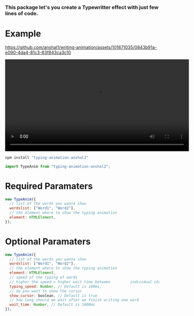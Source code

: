 ### This package let's you create a Typewritter effect with just few lines of code.

# Example

https://github.com/anshal1/writing-animation/assets/101871035/0843b91a-e090-4da4-81c3-83f843ca3c10

<video src="./screen-capture (online-video-cutter.com).mp4" autoplay loop controls width="600"></video>

```js
npm install "typing-animation-anshal2"
```

```js
import TypeAnim from "typing-animation-anshal2";
```

# **Required Paramaters**

```js
new TypeAnim({
  // list of the words you wanna show
  wordslist: ["Word1", "Word2"],
  // the element where to show the typing animation
  element: HTMLElement,
});
```

# **Optional Paramaters**

```js
new TypeAnim({
  // list of the words you wanna show
  wordslist: ["Word1", "Word2"],
  // the element where to show the typing animation
  element: HTMLElement,
  // speed of the typing of words
  // higher the speed = higher wait time between         individual characters
  typing_speed: Number, // Default is 100ms,
  // do you want to show the cursor
  show_cursor: boolean, // Default is true
  // how long should we wait after we finish writing one word
  wait_time: Number, // Default is 1000ms
});
```
